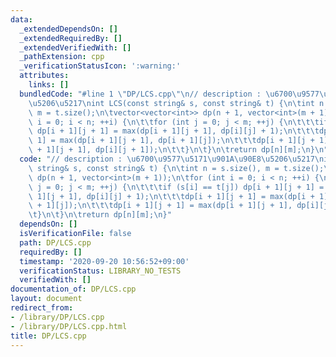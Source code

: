```yaml
---
data:
  _extendedDependsOn: []
  _extendedRequiredBy: []
  _extendedVerifiedWith: []
  _pathExtension: cpp
  _verificationStatusIcon: ':warning:'
  attributes:
    links: []
  bundledCode: "#line 1 \"DP/LCS.cpp\"\n// description : \u6700\u9577\u5171\u901A\u90E8\
    \u5206\u5217\nint LCS(const string& s, const string& t) {\n\tint n = s.size(),\
    \ m = t.size();\n\tvector<vector<int>> dp(n + 1, vector<int>(m + 1));\n\tfor (int\
    \ i = 0; i < n; ++i) {\n\t\tfor (int j = 0; j < m; ++j) {\n\t\t\tif (s[i] == t[j])\
    \ dp[i + 1][j + 1] = max(dp[i + 1][j + 1], dp[i][j] + 1);\n\t\t\tdp[i + 1][j +\
    \ 1] = max(dp[i + 1][j + 1], dp[i + 1][j]);\n\t\t\tdp[i + 1][j + 1] = max(dp[i\
    \ + 1][j + 1], dp[i][j + 1]);\n\t\t}\n\t}\n\treturn dp[n][m];\n}\n"
  code: "// description : \u6700\u9577\u5171\u901A\u90E8\u5206\u5217\nint LCS(const\
    \ string& s, const string& t) {\n\tint n = s.size(), m = t.size();\n\tvector<vector<int>>\
    \ dp(n + 1, vector<int>(m + 1));\n\tfor (int i = 0; i < n; ++i) {\n\t\tfor (int\
    \ j = 0; j < m; ++j) {\n\t\t\tif (s[i] == t[j]) dp[i + 1][j + 1] = max(dp[i +\
    \ 1][j + 1], dp[i][j] + 1);\n\t\t\tdp[i + 1][j + 1] = max(dp[i + 1][j + 1], dp[i\
    \ + 1][j]);\n\t\t\tdp[i + 1][j + 1] = max(dp[i + 1][j + 1], dp[i][j + 1]);\n\t\
    \t}\n\t}\n\treturn dp[n][m];\n}"
  dependsOn: []
  isVerificationFile: false
  path: DP/LCS.cpp
  requiredBy: []
  timestamp: '2020-09-20 10:56:52+09:00'
  verificationStatus: LIBRARY_NO_TESTS
  verifiedWith: []
documentation_of: DP/LCS.cpp
layout: document
redirect_from:
- /library/DP/LCS.cpp
- /library/DP/LCS.cpp.html
title: DP/LCS.cpp
---
```


